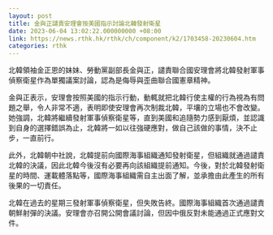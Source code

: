 ```yaml
---
layout: post
title: 金與正譴責安理會按美國指示討論北韓發射衛星
date: 2023-06-04 13:02:22.000000000 +08:00
link: https://news.rthk.hk/rthk/ch/component/k2/1703458-20230604.htm
categories: rthk
---
```


北韓領袖金正恩的妹妹、勞動黨副部長金與正，譴責聯合國安理會將北韓發射軍事偵察衛星作為單獨議案討論，認為是侮辱與歪曲聯合國憲章精神。

金與正表示，安理會按照美國的指示行動，動輒就把北韓行使主權的行為視為有問題之舉，令人非常不適，表明即使安理會再次制裁北韓，平壤的立場也不會改變。她強調，北韓將繼續發射軍事偵察衛星等，直到美國和追隨勢力感到厭煩，並認識到自身的選擇錯誤為止，北韓將一如以往強硬應對，做自己該做的事情，決不止步，一直前行。

此外，北韓朝中社說，北韓提前向國際海事組織通知發射衛星，但組織就通過譴責北韓的決議，因此北韓今後沒有必要再向該組織提前通知。今後，對於北韓發射衛星的時間、運載體落點等，國際海事組織需自主出面了解，並承擔由此產生的所有後果的一切責任。

北韓在過去的星期三發射軍事偵察衛星，但失敗告終。國際海事組織首次通過譴責朝鮮射彈的決議。安理會亦召開公開會議討論，但因中俄反對未能通過正式應對文件。
